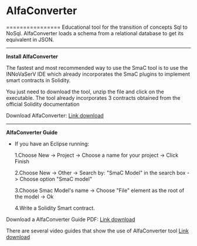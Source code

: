 # AlfaConverter
================
Educational tool for the transition of concepts Sql to NoSql. AlfaConverter loads a schema from a relational database to get its equivalent in JSON.
_______________
**Install AlfaConverter**

The fastest and most recommended way to use the SmaC tool is to use the INNoVaSerV IDE which already incorporates the SmaC plugins to implement smart contracts in Solidity.

You just need to download the tool, unzip the file and click on the executable. The tool already incorporates 3 contracts obtained from the official Solidity documentation

Download AlfaConverter: [Link download](http://www.kybele.es/innovaserv/downloads/INNoVaServSmaCToolkit.rar)
_______________

**AlfaConverter Guide**

* If you have an Eclipse running:

  1.Choose New -> Project -> Choose a name for your project -> Click Finish

  2.Choose New -> Other -> Search by: "SmaC Model" in the search box -> Choose option "SmaC model"

  3.Choose Smac Model's name -> Choose "File" element as the root of the model -> Ok

  4.Write a Solidity Smart contract.
  
Download a AlfaConverter Guide PDF: [Link download](https://github.com/KybeleGroup/SmaC/blob/master/GuideSmaC.pdf)

There are several video guides that show the use of AlfaConverter tool 
[Link download](https://github.com/KybeleGroup/SmaC/blob/master/GenerateEMFModels.mp4)
